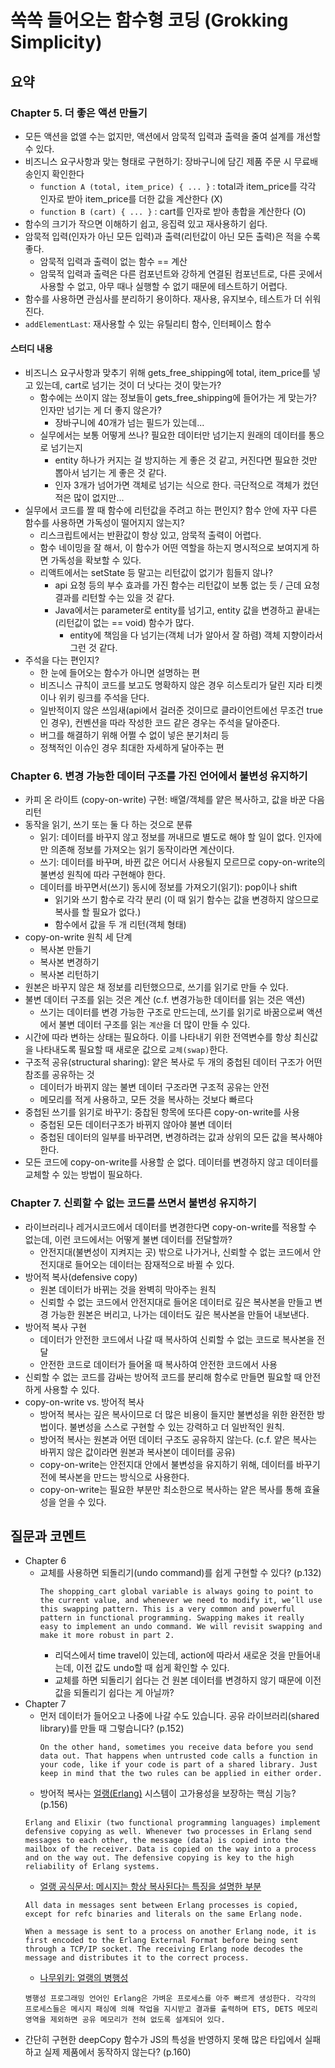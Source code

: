 # 쏙쏙 들어오는 함수형 코딩 (Grokking Simplicity)

## 요약

### Chapter 5. 더 좋은 액션 만들기
- 모든 액션을 없앨 수는 없지만, 액션에서 암묵적 입력과 출력을 줄여 설계를 개선할 수 있다.
- 비즈니스 요구사항과 맞는 형태로 구현하기: 장바구니에 담긴 제품 주문 시 무료배송인지 확인한다
  - `function A (total, item_price) { ... }` : total과 item_price를 각각 인자로 받아 item_price를 더한 값을 계산한다 (X)
  - `function B (cart) { ... }` : cart를 인자로 받아 총합을 계산한다 (O)
- 함수의 크기가 작으면 이해하기 쉽고, 응집력 있고 재사용하기 쉽다.
- 암묵적 입력(인자가 아닌 모든 입력)과 출력(리턴값이 아닌 모든 출력)은 적을 수록 좋다.
  - 암묵적 입력과 출력이 없는 함수 == 계산
  - 암묵적 입력과 출력은 다른 컴포넌트와 강하게 연결된 컴포넌트로, 다른 곳에서 사용할 수 없고, 아무 때나 실행할 수 없기 때문에 테스트하기 어렵다.
- 함수를 사용하면 관심사를 분리하기 용이하다. 재사용, 유지보수, 테스트가 더 쉬워진다.
- `addElementLast`: 재사용할 수 있는 유틸리티 함수, 인터페이스 함수

#### 스터디 내용
- 비즈니스 요구사항과 맞추기 위해 gets_free_shipping에 total, item_price를 넣고 있는데, cart로 넘기는 것이 더 낫다는 것이 맞는가?
  - 함수에는 쓰이지 않는 정보들이 gets_free_shipping에 들어가는 게 맞는가? 인자만 넘기는 게 더 좋지 않은가?
    - 장바구니에 40개가 넘는 필드가 있는데...
  - 실무에서는 보통 어떻게 쓰나? 필요한 데이터만 넘기는지 원래의 데이터를 통으로 넘기는지
    - entity 하나가 커지는 걸 방지하는 게 좋은 것 같고, 커진다면 필요한 것만 뽑아서 넘기는 게 좋은 것 같다. 
    - 인자 3개가 넘어가면 객체로 넘기는 식으로 한다. 극단적으로 객체가 컸던 적은 많이 없지만... 
- 실무에서 코드를 짤 때 함수에 리턴값을 주려고 하는 편인지? 함수 안에 자꾸 다른 함수를 사용하면 가독성이 떨어지지 않는지?
  - 리스크립트에서는 반환값이 항상 있고, 암묵적 출력이 어렵다.
  - 함수 네이밍을 잘 해서, 이 함수가 어떤 역할을 하는지 명시적으로 보여지게 하면 가독성을 확보할 수 있다.
  - 리액트에서는 setState 등 말고는 리턴값이 없기가 힘들지 않나? 
    - api 요청 등의 부수 효과를 가진 함수는 리턴값이 보통 없는 듯 / 근데 요청 결과를 리턴할 수는 있을 것 같다.
    - Java에서는 parameter로 entity를 넘기고, entity 값을 변경하고 끝내는 (리턴값이 없는 == void) 함수가 많다.
      - entity에 책임을 다 넘기는(객체 너가 알아서 잘 하렴) 객체 지향이라서 그런 것 같다. 
- 주석을 다는 편인지?
  - 한 눈에 들어오는 함수가 아니면 설명하는 편
  - 비즈니스 규칙이 코드를 보고도 명확하지 않은 경우 히스토리가 달린 지라 티켓이나 위키 링크를 주석을 단다.
  - 일반적이지 않은 쓰임새(api에서 걸러준 것이므로 클라이언트에선 무조건 true인 경우), 컨벤션을 따라 작성한 코드 같은 경우는 주석을 달아준다.
  - 버그를 해결하기 위해 어쩔 수 없이 넣은 분기처리 등
  - 정책적인 이슈인 경우 최대한 자세하게 달아주는 편

### Chapter 6. 변경 가능한 데이터 구조를 가진 언어에서 불변성 유지하기
- 카피 온 라이트 (copy-on-write) 구현: 배열/객체를 얕은 복사하고, 값을 바꾼 다음 리턴
- 동작을 읽기, 쓰기 또는 둘 다 하는 것으로 분류
  - 읽기: 데이터를 바꾸지 않고 정보를 꺼내므로 별도로 해야 할 일이 없다. 인자에만 의존해 정보를 가져오는 읽기 동작이라면 계산이다.
  - 쓰기: 데이터를 바꾸며, 바뀐 값은 어디서 사용될지 모르므로 copy-on-write의 불변성 원칙에 따라 구현해야 한다.
  - 데이터를 바꾸면서(쓰기) 동시에 정보를 가져오기(읽기): pop이나 shift
    - 읽기와 쓰기 함수로 각각 분리 (이 때 읽기 함수는 값을 변경하지 않으므로 복사를 할 필요가 없다.)
    - 함수에서 값을 두 개 리턴(객체 형태)
- copy-on-write 원칙 세 단계
  - 복사본 만들기
  - 복사본 변경하기
  - 복사본 리턴하기
- 원본은 바꾸지 않은 채 정보를 리턴했으므로, 쓰기를 읽기로 만들 수 있다. 
- 불변 데이터 구조를 읽는 것은 계산 (c.f. 변경가능한 데이터를 읽는 것은 액션)
  - 쓰기는 데이터를 변경 가능한 구조로 만드는데, 쓰기를 읽기로 바꿈으로써 액션에서 불변 데이터 구조를 읽는 `계산`을 더 많이 만들 수 있다. 
- 시간에 따라 변하는 상태는 필요하다. 이를 나타내기 위한 전역변수를 항상 최신값을 나타내도록 필요할 때 새로운 값으로 `교체(swap)`한다.
- 구조적 공유(structural sharing): 얕은 복사로 두 개의 중첩된 데이터 구조가 어떤 참조를 공유하는 것
  - 데이터가 바뀌지 않는 불변 데이터 구조라면 구조적 공유는 안전
  - 메모리를 적게 사용하고, 모든 것을 복사하는 것보다 빠르다
- 중첩된 쓰기를 읽기로 바꾸기: 중찹된 항목에 또다른 copy-on-write를 사용
  - 중첩된 모든 데이터구조가 바뀌지 않아야 불변 데이터
  - 중첩된 데이터의 일부를 바꾸려면, 변경하려는 값과 상위의 모든 값을 복사해야 한다.
- 모든 코드에 copy-on-write를 사용할 순 없다. 데이터를 변경하지 않고 데이터를 교체할 수 있는 방법이 필요하다.

### Chapter 7. 신뢰할 수 없는 코드를 쓰면서 불변성 유지하기
- 라이브러리나 레거시코드에서 데이터를 변경한다면 copy-on-write를 적용할 수 없는데, 이런 코드에서는 어떻게 불변 데이터를 전달할까?
  - 안전지대(불변성이 지켜지는 곳) 밖으로 나가거나, 신뢰할 수 없는 코드에서 안전지대로 들어오는 데이터는 잠재적으로 바뀔 수 있다. 
- 방어적 복사(defensive copy)
  - 원본 데이터가 바뀌는 것을 완벽히 막아주는 원칙
  - 신뢰할 수 없는 코드에서 안전지대로 들어온 데이터로 깊은 복사본을 만들고 변경 가능한 원본은 버리고, 나가는 데이터도 깊은 복사본을 만들어 내보낸다.
- 방어적 복사 구현
  - 데이터가 안전한 코드에서 나갈 때 복사하여 신뢰할 수 없는 코드로 복사본을 전달
  - 안전한 코드로 데이터가 들어올 때 복사하여 안전한 코드에서 사용
- 신뢰할 수 없는 코드를 감싸는 방어적 코드를 분리해 함수로 만들면 필요할 때 안전하게 사용할 수 있다. 
- copy-on-write vs. 방어적 복사
  - 방어적 복사는 깊은 복사이므로 더 많은 비용이 들지만 불변성을 위한 완전한 방법이다.  불변성을 스스로 구현할 수 있는 강력하고 더 일반적인 원칙.
  - 방어적 복사는 원본과 어떤 데이터 구조도 공유하지 않는다. (c.f. 얕은 복사는 바뀌지 않은 값이라면 원본과 복사본이 데이터를 공유)
  - copy-on-write는 안전지대 안에서 불변성을 유지하기 위해, 데이터를 바꾸기 전에 복사본을 만드는 방식으로 사용한다.
  - copy-on-write는 필요한 부분만 최소한으로 복사하는 얕은 복사를 통해 효율성을 얻을 수 있다.

## 질문과 코멘트
- Chapter 6
  - 교체를 사용하면 되돌리기(undo command)를 쉽게 구현할 수 있다? (p.132)
    ```
    The shopping_cart global variable is always going to point to the current value, and whenever we need to modify it, we’ll use this swapping pattern. This is a very common and powerful pattern in functional programming. Swapping makes it really easy to implement an undo command. We will revisit swapping and make it more robust in part 2.
    ```
    - 리덕스에서 time travel이 있는데, action에 따라서 새로운 것을 만들어내는데, 이전 값도 undo할 때 쉽게 확인할 수 있다. 
    - 교체를 하면 되돌리기 쉽다는 건 원본 데이터를 변경하지 않기 때문에 이전 값을 되돌리기 쉽다는 게 아닐까?
- Chapter 7
  - 먼저 데이터가 들어오고 나중에 나갈 수도 있습니다. 공유 라이브러리(shared library)를 만들 때 그렇습니다? (p.152)
    ```
    On the other hand, sometimes you receive data before you send data out. That happens when untrusted code calls a function in your code, like if your code is part of a shared library. Just keep in mind that the two rules can be applied in either order.
    ```
  - 방어적 복사는 [얼랭(Erlang)](https://www.erlang.org) 시스템이 고가용성을 보장하는 핵심 기능? (p.156)
  ```
  Erlang and Elixir (two functional programming languages) implement defensive copying as well. Whenever two processes in Erlang send messages to each other, the message (data) is copied into the mailbox of the receiver. Data is copied on the way into a process and on the way out. The defensive copying is key to the high reliability of Erlang systems.
  ```
    - [얼랭 공식문서: 메시지는 항상 복사된다는 특징을 설명한 부분](https://www.erlang.org/doc/efficiency_guide/processes.html#sending-messages)
    ```
    All data in messages sent between Erlang processes is copied, except for refc binaries and literals on the same Erlang node.

    When a message is sent to a process on another Erlang node, it is first encoded to the Erlang External Format before being sent through a TCP/IP socket. The receiving Erlang node decodes the message and distributes it to the correct process.
    ```
    - [나무위키: 얼랭의 병행성](https://namu.wiki/w/Erlang#s-3.1)
    ```
    병행성 프로그래밍 언어인 Erlang은 가벼운 프로세스를 아주 빠르게 생성한다. 각각의 프로세스들은 메시지 패싱에 의해 작업을 지시받고 결과를 출력하며 ETS, DETS 메모리 영역을 제외하면 공유 메모리가 전혀 없도록 설계되어 있다. 
    ```
- 간단히 구현한 deepCopy 함수가 JS의 특성을 반영하지 못해 많은 타입에서 실패하고 실제 제품에서 동작하지 않는다? (p.160) 
